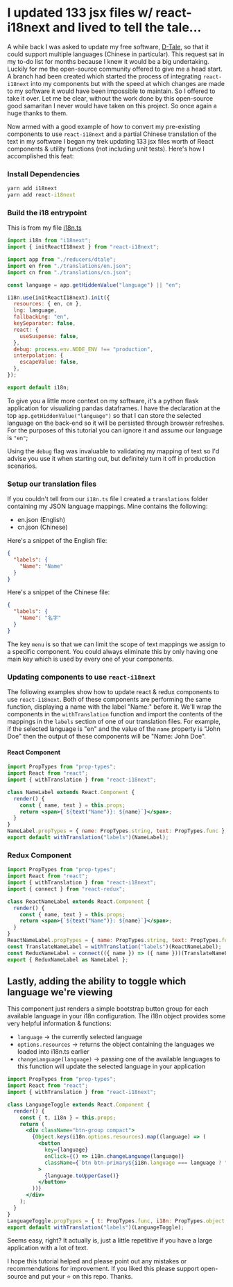 # I updated 133 jsx files w/ react-i18next and lived to tell the tale...

A while back I was asked to update my free software, [D-Tale](https://github.com/man-group/dtale), so that it could support multiple languages (Chinese in particular). This request sat in my to-do list for months because I knew it would be a big undertaking.  Luckily for me the open-source community offered to give me a head start. A branch had been created which started the process of integrating `react-i18next` into my components but with the speed at which changes are made to my software it would have been impossible to maintain. So I offered to take it over. Let me be clear, without the work done by this open-source good samaritan I never would have taken on this project. So once again a huge thanks to them.

Now armed with a good example of how to convert my pre-existing components to use `react-i18next` and a partial Chinese translation of the text in my software I began my trek updating 133 jsx files worth of React components & utility functions (not including unit tests). Here's how I accomplished this feat:

### Install Dependencies
```cmd
yarn add i18next
yarn add react-i18next
```

### Build the i18 entrypoint

This is from my file [i18n.ts](https://github.com/man-group/dtale/blob/master/static/i18n.js)

```js
import i18n from "i18next";
import { initReactI18next } from "react-i18next";

import app from "./reducers/dtale";
import en from "./translations/en.json";
import cn from "./translations/cn.json";

const language = app.getHiddenValue("language") || "en";

i18n.use(initReactI18next).init({
  resources: { en, cn },
  lng: language,
  fallbackLng: "en",
  keySeparator: false,
  react: {
    useSuspense: false,
  },
  debug: process.env.NODE_ENV !== "production",
  interpolation: {
    escapeValue: false,
  },
});

export default i18n;
```

To give you a little more context on my software, it's a python flask application for visualizing pandas dataframes. I have the declaration at the top `app.getHiddenValue("language")` so that I can store the selected language on the back-end so it will be persisted through browser refreshes. For the purposes of this tutorial you can ignore it and assume our language is `"en"`;

Using the `debug` flag was invaluable to validating my mapping of text so I'd advise you use it when starting out, but definitely turn it off in production scenarios.

### Setup our translation files

If you couldn't tell from our `i18n.ts` file I created a `translations` folder containing my JSON language mappings. Mine contains the following:
* en.json (English)
* cn.json (Chinese)

Here's a snippet of the English file:

```json
{
  "labels": {
    "Name": "Name"
  }
}
```

Here's a snippet of the Chinese file:

```json
{
  "labels": {
    "Name": "名字"
  }
}
```

The key `menu` is so that we can limit the scope of text mappings we assign to a specific component.  You could always eliminate this by only having one main key which is used by every one of your components.

### Updating components to use `react-i18next`

The following examples show how to update react & redux components to use `react-i18next`. Both of these components are performing the same function, displaying a name with the label "Name:" before it.  We'll wrap the components in the `withTranslation` function and import the contents of the mappings in the `labels` section of one of our translation files.  For example, if the selected language is "en" and the value of the `name` property is "John Doe" then the output of these components will be "Name: John Doe".

#### React Component

```jsx
import PropTypes from "prop-types";
import React from "react";
import { withTranslation } from "react-i18next";

class NameLabel extends React.Component {
  render() {
    const { name, text } = this.props;
    return <span>{`${text("Name")}: ${name}`}</span>;
  }
}
NameLabel.propTypes = { name: PropTypes.string, text: PropTypes.func };
export default withTranslation("labels")(NameLabel);
```


### Redux Component

```jsx
import PropTypes from "prop-types";
import React from "react";
import { withTranslation } from "react-i18next";
import { connect } from "react-redux";

class ReactNameLabel extends React.Component {
  render() {
    const { name, text } = this.props;
    return <span>{`${text("Name")}: ${name}`}</span>;
  }
}
ReactNameLabel.propTypes = { name: PropTypes.string, text: PropTypes.func };
const TranslateNameLabel = withTranslation("labels")(ReactNameLabel);
const ReduxNameLabel = connect(({ name }) => ({ name }))(TranslateNameLabel);
export { ReduxNameLabel as NameLabel };
```

## Lastly, adding the ability to toggle which language we're viewing

This component just renders a simple bootstrap button group for each available language in your i18n configuration. The i18n object provides some very helpful information & functions:
* `language` -> the currently selected language
* `options.resources` -> returns the object containing the languages we loaded into i18n.ts earlier
* `changeLanguage(language)` -> passing one of the available languages to this function will update the selected language in your application
 
```jsx
import PropTypes from "prop-types";
import React from "react";
import { withTranslation } from "react-i18next";

class LanguageToggle extends React.Component {
  render() {
    const { t, i18n } = this.props;
    return (
      <div className="btn-group compact">
        {Object.keys(i18n.options.resources).map((language) => (
          <button
            key={language}
            onClick={() => i18n.changeLanguage(language)}
            className={`btn btn-primary${i18n.language === language ? " active" : ""}`}
          >
            {language.toUpperCase()}
          </button>
        ))}
      </div>
    );
  }
}
LanguageToggle.propTypes = { t: PropTypes.func, i18n: PropTypes.object };
export default withTranslation("labels")(LanguageToggle);
```

Seems easy, right?  It actually is, just a little repetitive if you have a large application with a lot of text.

I hope this tutorial helped and please point out any mistakes or recommendations for improvement. If you liked this please support open-source and put your :star: on this repo. Thanks.